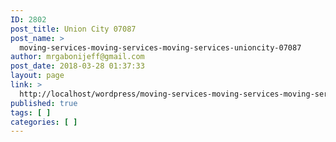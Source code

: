 ```yaml
---
ID: 2802
post_title: Union City 07087
post_name: >
  moving-services-moving-services-moving-services-unioncity-07087
author: mrgabonijeff@gmail.com
post_date: 2018-03-28 01:37:33
layout: page
link: >
  http://localhost/wordpress/moving-services-moving-services-moving-services-unioncity-07087/
published: true
tags: [ ]
categories: [ ]
---
```

